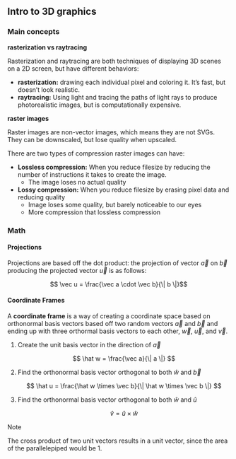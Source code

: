 ## Intro to 3D graphics

### Main concepts

**rasterization vs raytracing**

Rasterization and raytracing are both techniques of displaying 3D scenes on a 2D screen, but have different behaviors:

- **rasterization:** drawing each individual pixel and coloring it. It’s fast, but doesn’t look realistic.
- **raytracing:** Using light and tracing the paths of light rays to produce photorealistic images, but is computationally expensive.

**raster images**

Raster images are non-vector images, which means they are not SVGs. They can be downscaled, but lose quality when upscaled.

There are two types of compression raster images can have:

- **Lossless compression:** When you reduce filesize by reducing the number of instructions it takes to create the image.
    - The image loses no actual quality
- **Lossy compression:** When you reduce filesize by erasing pixel data and reducing quality
    - Image loses some quality, but barely noticeable to our eyes
    - More compression that lossless compression

### Math

#### Projections

Projections are based off the dot product: the projection of vector $\vec a$ on $\vec b$ producing the projected vector $\vec u$ is as follows:

$$ \vec u = \frac{\vec a \cdot \vec b}{\| b \|}$$



#### Coordinate Frames

A **coordinate frame** is a way of creating a coordinate space based on orthonormal basis vectors based off two random vectors $\vec a$ and $\vec b$ and ending up with three orthormal basis vectors to each other, $\vec w$, $\vec u$, and $\vec v$.

1. Create the unit basis vector in the direction of $\vec a$
    
    $$ \hat w = \frac{\vec a}{\| a \|} $$
    
2. Find the orthonormal basis vector orthogonal to both $\hat w$ and $\vec b$
    
    $$ \hat u = \frac{\hat w \times \vec b}{\| \hat w \times \vec b \|} $$
    
3. Find the orthonormal basis vector orthogonal to both $\hat w$ and $\hat u$
    
    $$ \hat v = \hat u \times \hat w $$
    

> [!NOTE]
> The cross product of two unit vectors results in a unit vector, since the area of the parallelepiped would be 1.


